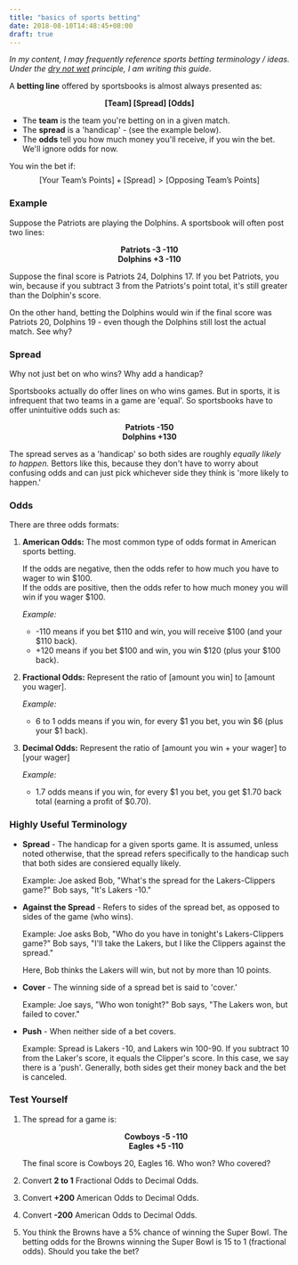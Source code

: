 ```yaml
---
title: "basics of sports betting"
date: 2018-08-10T14:48:45+08:00
draft: true
---
```


*In my content, I may frequently reference sports betting terminology / ideas. Under the [dry not wet](https://www.codementor.io/joshuaaroke/dry-code-vs-wet-code-89xjwv11w) principle, I am writing this guide.*

A **betting line** offered by sportsbooks is almost always presented as:

<p style='text-align: center;'> <b>[Team] [Spread] [Odds] </b></p>

* The **team** is the team you're betting on in a given match.
* The **spread** is a 'handicap' - (see the example below).
* The **odds** tell you how much money you'll receive, if you win the bet. We'll ignore odds for now. 

You win the bet if:$$\text{[Your Team's Points]} + \text{[Spread]} > \text{[Opposing Team's Points]}$$

### Example

Suppose the Patriots are playing the Dolphins. A sportsbook will often post two lines:

<p style='text-align: center;'>
<b>Patriots -3 -110<br>
Dolphins +3 -110</b>
</p>

Suppose the final score is Patriots 24, Dolphins 17. If you bet Patriots, you win, because if you subtract 3 from the Patriots's point total, it's still greater than the Dolphin's score. 

On the other hand, betting the Dolphins would win if the final score was Patriots 20, Dolphins 19 - even though the Dolphins still lost the actual match. See why?

### Spread

Why not just bet on who wins? Why add a handicap?

Sportsbooks actually do offer lines on who wins games. But in sports, it is infrequent that two teams in a game are 'equal'. So sportsbooks have to offer unintuitive odds such as:

<p style='text-align: center;'>
<b>Patriots -150<br>
Dolphins +130</b>
</p>

The spread serves as a 'handicap' so both sides are roughly *equally likely to happen.* Bettors like this, because they don't have to worry about confusing odds and can just pick whichever side they think is 'more likely to happen.'

### Odds

There are three odds formats:

1. **American Odds:** The most common type of odds format in American sports betting. 

	If the odds are negative, then the odds refer to how much you have to wager to win \$100.  
	If the odds are positive, then the odds refer to how much money you will win if you wager \$100.

	*Example:* 

	* -110 means if you bet \$110 and win, you will receive \$100 (and your \$110 back). 
	* +120 means if you bet \$100 and win, you win \$120 (plus your \$100 back). 

2. **Fractional Odds:** Represent the ratio of [amount you win] to [amount you wager]. 

	*Example:* 

	* 6 to 1 odds means if you win, for every \$1 you bet, you win \$6 (plus your \$1 back). 

3. **Decimal Odds:** Represent the ratio of [amount you win + your wager] to [your wager]

	*Example:* 
	* 1.7 odds means if you win, for every \$1 you bet, you get \$1.70 back total (earning a profit of \$0.70).

### Highly Useful Terminology

* **Spread** - The handicap for a given sports game. It is assumed, unless noted otherwise, that the spread refers specifically to the handicap such that both sides are consiered equally likely. 

	Example: Joe asked Bob, "What's the spread for the Lakers-Clippers game?" Bob says, "It's Lakers -10."  

* **Against the Spread** - Refers to sides of the spread bet, as opposed to sides of the game (who wins).
	
	Example: Joe asks Bob, "Who do you have in tonight's Lakers-Clippers game?" Bob says, "I'll take the Lakers, but I like the Clippers against the spread." 

	Here, Bob thinks the Lakers will win, but not by more than 10 points.

* **Cover** - The winning side of a spread bet is said to 'cover.'

	Example: Joe says, "Who won tonight?" Bob says, "The Lakers won, but failed to cover."

* **Push** - When neither side of a bet covers. 

	Example: Spread is Lakers -10, and Lakers win 100-90. If you subtract 10 from the Laker's score, it equals the Clipper's score. In this case, we say there is a 'push'. Generally, both sides get their money back and the bet is canceled.

### Test Yourself

1. The spread for a game is:

	<p style='text-align: center;'>
	<b>Cowboys -5 -110<br>
	Eagles +5 -110</b>
	</p>

	The final score is Cowboys 20, Eagles 16. Who won? Who covered?

2. Convert **2 to 1** Fractional Odds to Decimal Odds.

3. Convert **+200** American Odds to Decimal Odds.

4. Convert **-200** American Odds to Decimal Odds.

5. You think the Browns have a 5% chance of winning the Super Bowl. The betting odds for the Browns winning the Super Bowl is 15 to 1 (fractional odds). Should you take the bet?




